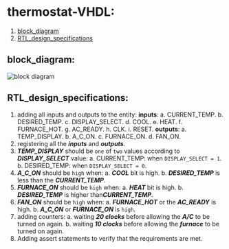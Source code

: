 # thermostat-VHDL:

1. [block_diagram](#blockDiagram)
2. [RTL_design_specifications](#RTLDesignSpecifications)


## <a name="blockDiagram">**block_diagram**</a>:
![block diagram](https://github.com/YoussefKhaledAhmed/thermostat_RTL-VHDL/assets/101673979/66cfcae3-75f7-4d98-865b-d14a71bfc146)

## <a name="RTLDesignSpecifications">**RTL_design_specifications**</a>:
1. adding all inputs and outputs to the entity:
   **inputs**:
     a. CURRENT_TEMP.
     b. DESIRED_TEMP.
     c. DISPLAY_SELECT.
     d. COOL.
     e. HEAT.
     f. FURNACE_HOT.
     g. AC_READY.
     h. CLK.
     i. RESET.
   **outputs**:
     a. TEMP_DISPLAY.
     b. A_C_ON.
     c. FURNACE_ON.
     d. FAN_ON.
2. registering all the ***inputs*** and ***outputs***.
3. ***TEMP_DISPLAY*** should be `one` of `two` values according to ***DISPLAY_SELECT*** value:
   a. CURRENT_TEMP: when `DISPLAY_SELECT = 1`.
   b. DESIRED_TEMP: when `DISPLAY_SELECT = 0`.
4. ***A_C_ON*** should be `high` when:
     a. ***COOL*** bit is high.
     b. ***DESIRED_TEMP*** is less than the ***CURRENT_TEMP***.
5. ***FURNACE_ON*** should be `high` when:
     a. ***HEAT*** bit is high.
     b. ***DESIRED_TEMP*** is higher than***CURRENT_TEMP***.
6. ***FAN_ON*** should be `high` when:
     a. ***FURNACE_HOT*** or the ***AC_READY*** is high.
     b. ***A_C_ON*** or ***FURNACE_ON*** is `high`.
7. adding counters:
     a. waiting ***20 clocks*** before allowing the ***A/C*** to be turned on again.
     b. waiting ***10 clocks*** before allowing the ***furnace*** to be turned on again.
8. Adding assert statements to verify that the requirements are met.
